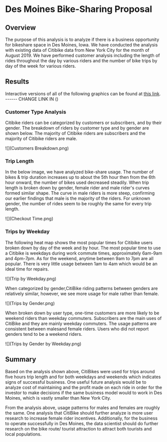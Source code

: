 # Des Moines Bike-Sharing Proposal

## Overview

The purpose of this analysis is to analyze if there is a business opportunity for bikeshare space in Des Moines, Iowa. We have conducted the analysis with existing data of Citibike data from New York City for the month of August 2019. We have performed customer analysis including the length of rides throughout the day by various riders and the number of bike trips by day of the week for various riders. 

## Results

Interactive versions of all of the following graphics can be found at [this link](https://public.tableau.com/profile/pimchanya.chitsanga#!/vizhome/NYCCityBikeAnalysisChallenge/CheckoutTimeAnalysis).  ------ CHANGE LINK IN ()

### Customer Type Analysis

Citibike riders can be categorized by customers or subscribers, and by their gender. The breakdown of riders by customer type and by gender are shown below. The majority of Citibike riders are subscribers and the majority of Citibike riders are male.

![](Customers Breakdown.png)

### Trip Length

In the below image, we have analyzed bike-share usage. The number of bikes & trip duration increases up to about the 5th hour then from the 6th hour onward, the number of bikes used decreased steadily. When trip length is broken down by gender, female rider and male rider's curves formed similar shape. The curve in male riders is more steep, confirming our earlier findings that male is the majority of the riders. For unknown gender, the number of rides seem to be roughly the same for every trip length.

![](Checkout Time.png)

### Trips by Weekday 

The following heat map shows the most popular times for Citibike users broken down by day of the week and by hour. The most popular time to use a Citibike is weekdays during work commute times, approximately 6am-9am and 4pm-7pm. As for the weekend, anytime between 9am to 7pm are all popular. There is very little usage between 1am to 4am which would be an ideal time for repairs. 

![](Trip by Weekday.png)

When categorized by gender,CitiBike riding patterns between genders are relatively similar, however, we see more usage for male rather than female. 

![](Trips by Gender.png)

When broken down by user type, one-time customers are more likely to be weekend riders than weekday commuters. Subscribers are the main uses of CitiBike and they are mainly weekday commuters. The usage patterns are consistent between malesand female riders. Users who did not report genders tend to be a weekend riders.

![](Trips by Gender by Weekday.png)

## Summary

Based on the analysis shown above, CitiBikes were used for trips around five hours trip length and for both weekdays and weekends which indicates signs of successful business. One useful future analysis would be to analyze cost of maintaining and the profit made on each ride in order for the investor to make decisions if the same business model would to work in Des Moines, which is vastly smaller than New York City. 

From the analysis above, usage patterns for males and females are roughly the same. One analysis that CitiBike should further analyze is more user research to increase female rider incentives. Additionally, for the business to operate successfully in Des Moines, the data scientist should do further research on the bike route/ tourist attraction to attract both tourists and local populations.
